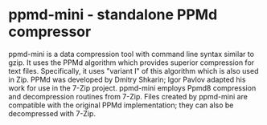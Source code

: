 # ppmd-mini - standalone PPMd compressor

ppmd-mini is a data compression tool with command line syntax similar to gzip.
It uses the PPMd algorithm which provides superior compression for text files.
Specifically, it uses "variant I" of this algorithm which is also used in Zip.
PPMd was developed by Dmitry Shkarin; Igor Pavlov adapted his work for use in
the 7-Zip project.  ppmd-mini employs Ppmd8 compression and decompression
routines from 7-Zip.  Files created by ppmd-mini are compatible with the
original PPMd implementation; they can also be decompressed with 7-Zip.
